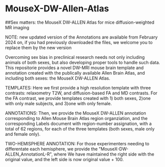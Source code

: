 # MouseX-DW-Allen-Atlas
##Sex matters: the MouseX DW-ALLEN Atlas for mice diffusion-weighted MR imaging

NOTE: new updated version of the Annotations are available from February 2024 on, if you had previously downloaded the files, we welcome you to replace them by the new version

Overcoming sex bias in preclinical research needs not only including animals of both sexes, but also developing proper tools to handle such data. This repositorie provides a novel DW-MRI mouse brain template and annotation created with the publically available Allen Brain Atlas, and including both sexes: the MouseX DW-ALLEN Atlas. 

TEMPLATES: 
Here we first provide a high resolution template with three contrasts: relaxometry T2W, and diffusion-based FA and MD contrasts. For the FA contrast, we provide templates created with 1) both sexes, 2)one with only male subjects, and 3)one with only female. 

ANNOTATIONS:
Then, we provide the MouseX DW-ALLEN annotation corresponding to Allen Mouse Brain Atlas region organziation, and the corresponding Labels document with region-number assignation, with a total of 62 regions, for each of the three templates (both sexes, male only and female only). 

TWO-HEMISPHERE ANNOTATION:
For those experimenters needing to differentate each hemisphere, we provide the "MouseX-DW-ALLEN_AnnotationL-R", where We have maintained the right side with the original value, and the left side is now original value + 100.


